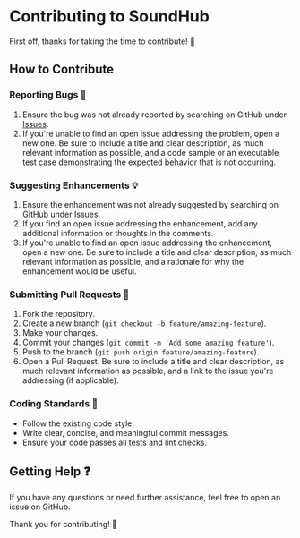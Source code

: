 # Contributing to SoundHub

First off, thanks for taking the time to contribute! 🎉

## How to Contribute

### Reporting Bugs 🐛

1. Ensure the bug was not already reported by searching on GitHub under [Issues](../../issues).
2. If you're unable to find an open issue addressing the problem, open a new one. Be sure to include a title and clear description, as much relevant information as possible, and a code sample or an executable test case demonstrating the expected behavior that is not occurring.

### Suggesting Enhancements 💡

1. Ensure the enhancement was not already suggested by searching on GitHub under [Issues](../../issues).
2. If you find an open issue addressing the enhancement, add any additional information or thoughts in the comments.
3. If you're unable to find an open issue addressing the enhancement, open a new one. Be sure to include a title and clear description, as much relevant information as possible, and a rationale for why the enhancement would be useful.

### Submitting Pull Requests 🚀

1. Fork the repository.
2. Create a new branch (`git checkout -b feature/amazing-feature`).
3. Make your changes.
4. Commit your changes (`git commit -m 'Add some amazing feature'`).
5. Push to the branch (`git push origin feature/amazing-feature`).
6. Open a Pull Request. Be sure to include a title and clear description, as much relevant information as possible, and a link to the issue you're addressing (if applicable).

### Coding Standards 📝

- Follow the existing code style.
- Write clear, concise, and meaningful commit messages.
- Ensure your code passes all tests and lint checks.

## Getting Help ❓

If you have any questions or need further assistance, feel free to open an issue on GitHub.

Thank you for contributing! 🙏
